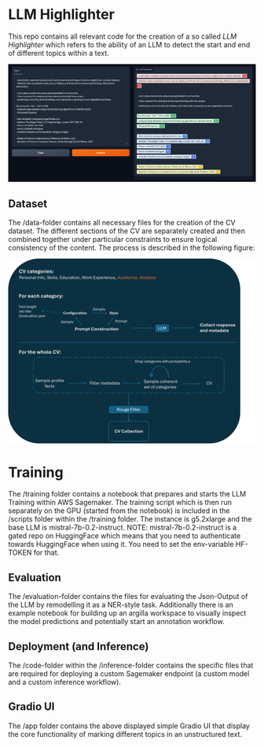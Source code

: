 # LLM Highlighter
This repo contains all relevant code for the creation of a so called *LLM Highlighter* which refers to
the ability of an LLM to detect the start and end of different topics within a text.

![Highlighter UI](/assets/LLM_Highlighter_UI.PNG)

## Dataset
The /data-folder contains all necessary files for the creation of the CV dataset.
The different sections of the CV are separately created and then combined together under particular constraints to ensure logical consistency of the content.
The process is described in the following figure:

![Data Generation UI](/assets/Data_Generation_Process2.PNG)

# Training
The /training folder contains a notebook that prepares and starts the LLM Training within AWS Sagemaker.
The training script which is then run separately on the GPU (started from the notebook) is included in the
/scripts folder within the /training folder. The instance is g5.2xlarge and the base LLM is
mistral-7b-0.2-instruct. NOTE: mistral-7b-0.2-instruct is a gated repo on HuggingFace which means that 
you need to authenticate towards HuggingFace when using it. You need to set the env-variable HF-TOKEN for that.

## Evaluation
The /evaluation-folder contains the files for evaluating the Json-Output of the LLM by remodelling it as a NER-style task.
Additionally there is an example notebook for building up an argilla workspace to visually inspect the model predictions
and potentially start an annotation workflow.

## Deployment (and Inference)
The /code-folder within the /inference-folder contains the specific files that are required 
for deploying a custom Sagemaker endpoint (a custom model and a custom inference workflow).

## Gradio UI
The /app folder contains the above displayed simple Gradio UI that display the core functionality
of marking different topics in an unstructured text.
